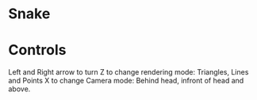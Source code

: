 # Snake

# Controls
Left and Right arrow to turn
Z to change rendering mode: Triangles, Lines and Points
X to change Camera mode: Behind head, infront of head and above.
